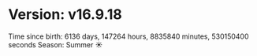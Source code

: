 # Version: v16.9.18
Time since birth: 6136 days, 147264 hours, 8835840 minutes, 530150400 seconds
Season: Summer ☀️
